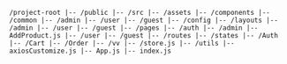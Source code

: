 `/project-root
|-- /public
|-- /src
    |-- /assets
    |-- /components
        |-- /common
        |-- /admin
        |-- /user
        |-- /guest
    |-- /config
    |-- /layouts
        |-- /admin
        |-- /user
        |-- /guest
    |-- /pages
        |-- /auth
        |-- /admin
            |-- AddProduct.js
        |-- /user
        |-- /guest
    |-- /routes
    |-- /states
        |-- /Auth
        |-- /Cart
        |-- /Order
        |-- /vv
        |-- /store.js
    |-- /utils
        |-- axiosCustomize.js
    |-- App.js
    |-- index.js`
